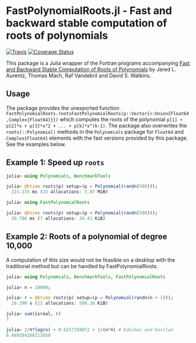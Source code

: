 # FastPolynomialRoots.jl - Fast and backward stable computation of roots of polynomials
[![Travis](https://travis-ci.org/andreasnoack/FastPolynomialRoots.jl.svg?branch=master)](https://travis-ci.org/andreasnoack/FastPolynomialRoots.jl)
[![Coverage Status](https://coveralls.io/repos/github/andreasnoack/FastPolynomialRoots.jl/badge.svg?branch=master)](https://coveralls.io/github/andreasnoack/FastPolynomialRoots.jl?branch=master)

This package is a Julia wrapper of the Fortran programs accompanying [Fast and Backward Stable Computation of Roots of Polynomials](http://epubs.siam.org/doi/abs/10.1137/140983434) by Jared L. Aurentz, Thomas Mach, Raf Vandebril and David S. Watkins.

## Usage

The package provides the unexported function `FastPolynomialRoots.rootsFastPolynomialRoots(p::Vector{<:Union{Float64,Complex{Float64}}})`
which computes the roots of the polynomial `p[1] + p[2]*x + p[3]*x^2 + ... + p[k]*x^(k-1)`. The package also overwrites the `roots(::Polynomial)` methods in the `Polynomials` package for `Float64` and `Complex{Float64}` elements with the fast versions provided by this package. See the examples below.

## Example 1: Speed up `roots`
```julia
julia> using Polynomials, BenchmarkTools

julia> @btime roots(p) setup=(p = Polynomial(randn(500)));
  223.135 ms (23 allocations: 3.97 MiB)

julia> using FastPolynomialRoots

julia> @btime roots(p) setup=(p = Polynomial(randn(500)));
  30.786 ms (7 allocations: 26.41 KiB)
```

## Example 2: Roots of a polynomial of degree 10,000
A computation of this size would not be feasible on a desktop with the traditional method
but can be handled by FastPolynomialRoots.
```julia
julia> using Polynomials, BenchmarkTools, FastPolynomialRoots

julia> n = 10000;

julia> r = @btime roots(p) setup=(p = Polynomial(randn(n + 1)));
  10.290 s (13 allocations: 508.38 KiB)

julia> sum(isreal, r)
7

julia> 2/π*log(n) + 0.6257358072 + 2/(n*π) # Edelman and Kostlan
6.489284260212659
```
